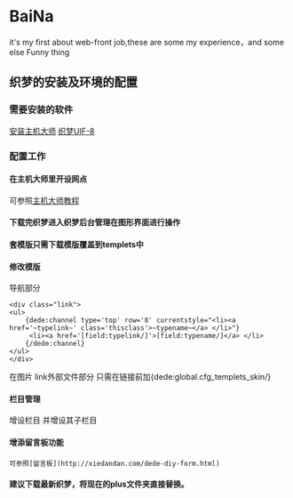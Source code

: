 # BaiNa
it's my first about web-front job,these are some my  experience，and some  else Funny thing

## 织梦的安装及环境的配置
### 需要安装的软件
[安装主机大师](http://www.onlinedown.net/soft/580824.htm)
[织梦UIF-8](http://www.dedecms.com/)
### 配置工作
#### 在主机大师里开设网点
 可参照[主机大师教程](http://v.huweishen.com/video/69.html)
#### 下载完织梦进入织梦后台管理在图形界面进行操作
#### 套模版只需下载模版覆盖到templets中
#### 修改模版
  导航部分
  ```
<div class="link">
  <ul>
      {dede:channel type='top' row='8' currentstyle="<li><a href='~typelink~' class='thisclass'>~typename~</a> </li>"}
       <li><a href='[field:typelink/]'>[field:typename/]</a> </li>
      {/dede:channel}
 </ul>
 </div>
 ```
 在图片 link外部文件部分
   只需在链接前加{dede:global.cfg_templets_skin/}
#### 栏目管理
  增设栏目
  并增设其子栏目


#### 增添留言板功能
    可参照[留言板](http://xiedandan.com/dede-diy-form.html)

####  建议下载最新织梦，将现在的plus文件夹直接替换。
